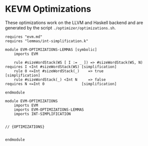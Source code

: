 KEVM Optimizations
==================

These optimizations work on the LLVM and Haskell backend and are generated by the script `./optimizer/optimizations.sh`.

```k
requires "evm.md"
requires "lemmas/int-simplification.k"

module EVM-OPTIMIZATIONS-LEMMAS [symbolic]
    imports EVM

    rule #sizeWordStack(WS [ I := _ ]) => #sizeWordStack(WS, N) requires I <Int #sizeWordStack(WS) [simplification]
    rule 0 <=Int #sizeWordStack(_)    => true                                                      [simplification]
    rule #sizeWordStack(_) <Int N     => false                  requires N <=Int 0                 [simplification]

endmodule

module EVM-OPTIMIZATIONS
    imports EVM
    imports EVM-OPTIMIZATIONS-LEMMAS
    imports INT-SIMPLIFICATION


// {OPTIMIZATIONS}


endmodule
```
